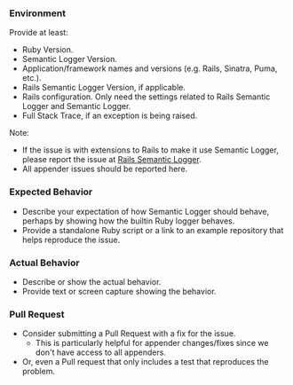 ### Environment

Provide at least:
* Ruby Version.
* Semantic Logger Version.
* Application/framework names and versions (e.g. Rails, Sinatra, Puma, etc.).
* Rails Semantic Logger Version, if applicable.
* Rails configuration. Only need the settings related to Rails Semantic Logger and Semantic Logger.
* Full Stack Trace, if an exception is being raised.

Note:
* If the issue is with extensions to Rails to make it use Semantic Logger, please report the issue at [Rails Semantic Logger](https://github.com/rocketjob/rails_semantic_logger/issues).
* All appender issues should be reported here.

### Expected Behavior

* Describe your expectation of how Semantic Logger should behave, perhaps by showing how the builtin Ruby logger behaves.
* Provide a standalone Ruby script or a link to an example repository that helps reproduce the issue.

### Actual Behavior

* Describe or show the actual behavior.
* Provide text or screen capture showing the behavior.

### Pull Request

* Consider submitting a Pull Request with a fix for the issue.
    * This is particularly helpful for appender changes/fixes since we don't have access to all appenders.
* Or, even a Pull request that only includes a test that reproduces the problem. 
